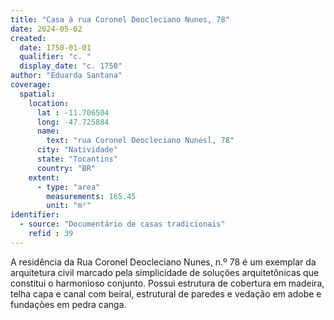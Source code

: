 ```yaml
---
title: "Casa à rua Coronel Deocleciano Nunes, 78"
date: 2024-05-02
created:
  date: 1750-01-01
  qualifier: "c. "
  display_date: "c. 1750"
author: "Eduarda Santana"
coverage:
  spatial:
    location:
      lat : -11.706504
      long: -47.725884
      name: 
        text: "rua Coronel Deocleciano Nunesl, 78"
      city: "Natividade"
      state: "Tocantins"
      country: "BR"
    extent:
      - type: "area"
        measurements: 165.45
        unit: "m²"
identifier:
  - source: "Documentário de casas tradicionais"
    refid : 39
---
```


A residência da Rua Coronel Deocleciano Nunes, n.º 78 é um exemplar da arquitetura civil marcado pela simplicidade de soluções arquitetônicas que constitui o harmonioso conjunto. Possui estrutura de cobertura em madeira, telha capa e canal com beiral, estrutural de paredes e vedação em adobe e fundações em pedra canga.
